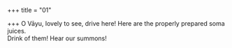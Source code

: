 +++
title = "01"

+++
O Vāyu, lovely to see, drive here! Here are the properly prepared soma  juices.  
Drink of them! Hear our summons!  